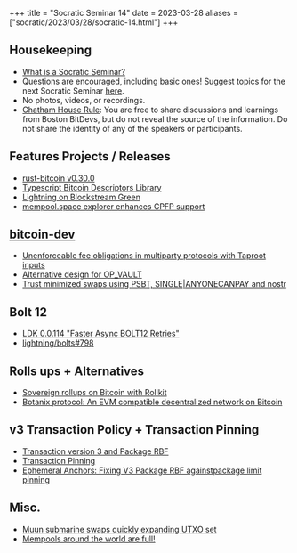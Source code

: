 +++
title = "Socratic Seminar 14"
date = 2023-03-28
aliases = ["socratic/2023/03/28/socratic-14.html"]
+++

## Housekeeping

- [What is a Socratic Seminar?](https://bitdevs.org/about#socratic-seminars)
- Questions are encouraged, including basic ones! Suggest topics for the next Socratic Seminar [here](https://github.com/0xBEEFCAF3/bostonbitdevs/issues/new).
- No photos, videos, or recordings.
- [Chatham House Rule](https://www.chathamhouse.org/about-us/chatham-house-rule): You are free to share discussions and learnings from Boston BitDevs, but do not reveal the source of the information. Do not share the identity of any of the speakers or participants.

## Features Projects / Releases
- [rust-bitcoin v0.30.0](https://rust-bitcoin.org/blog/release-0.30.0)
- [Typescript Bitcoin Descriptors Library](https://github.com/bitcoinerlab/descriptors)
- [Lightning on Blockstream Green](https://twitter.com/Blockstream/status/1638671142570594305)
- [mempool.space explorer enhances CPFP support](https://twitter.com/mempool/status/1630196989370712066)

## [bitcoin-dev](https://lists.linuxfoundation.org/pipermail/bitcoin-dev)
- [Unenforceable fee obligations in multiparty protocols with Taproot inputs](https://lists.linuxfoundation.org/pipermail/bitcoin-dev/2023-February/021444.html)
- [Alternative design for OP_VAULT](https://lists.linuxfoundation.org/pipermail/bitcoin-dev/2023-March/021510.html)
- [Trust minimized swaps using PSBT, SINGLE|ANYONECANPAY and nostr](https://lists.linuxfoundation.org/pipermail/bitcoin-dev/2023-March/021521.html)

## Bolt 12
- [LDK 0.0.114 "Faster Async BOLT12 Retries"](https://github.com/lightningdevkit/rust-lightning/releases/tag/v0.0.114)
- [lightning/bolts#798](https://github.com/lightning/bolts/pull/798)

## Rolls ups + Alternatives
- [Sovereign rollups on Bitcoin with Rollkit](https://rollkit.dev/blog/sovereign-rollups-on-bitcoin/#evm-on-bitcoin-demo)
- [Botanix protocol: An EVM compatible decentralized network on Bitcoin](https://drive.google.com/file/d/1Aty_EPqGcuOEGnysv6sAz00VUnDRtYSz/view)

## v3 Transaction Policy + Transaction Pinning
- [Transaction version 3 and Package RBF](https://github.com/bitcoin/bitcoin/pull/25038)
- [Transaction Pinning](https://bitcoinops.org/en/topics/transaction-pinning/)
- [Ephemeral Anchors: Fixing V3 Package RBF againstpackage limit pinning](https://lists.linuxfoundation.org/pipermail/bitcoin-dev/2023-January/021373.html)

## Misc.
- [Muun submarine swaps quickly expanding UTXO set](https://lists.linuxfoundation.org/pipermail/bitcoin-dev/2023-March/021521.html)
- [Mempools around the world are full!](https://twitter.com/murchandamus/status/1639291486788255744)
